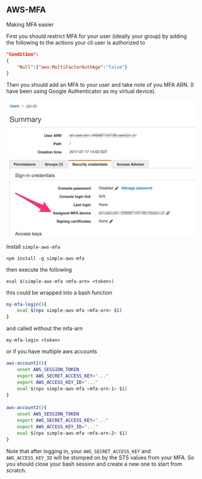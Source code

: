 ## AWS-MFA

Making MFA easier

First you should restrict MFA for your user (ideally your group) by adding the following to the actions your cli user is authorized to

```json
"Condition":
{
    "Null":{"aws:MultiFactorAuthAge":"false"}
}
```

Then you should add an MFA to your user and take note of you MFA ARN. (I have been using Google Authenticator as my virtual device). 

<img src="./docs/where-to-find-mfa-arn.png"/> 

Install `simple-aws-mfa`
    
    npm install -g simple-aws-mfa

then execute the following

    eval $(simple-aws-mfa <mfa-arn> <token>)

this could be wrapped into a bash function

```sh
my-mfa-login(){
    eval $(npx simple-aws-mfa <mfa-arn> $1)
}
```

and called without the mfa-arn

    my-mfa-login <token>   

or if you have multiple aws accounts

```sh
aws-account1(){
    unset AWS_SESSION_TOKEN
    export AWS_SECRET_ACCESS_KEY="..."
    export AWS_ACCESS_KEY_ID="..."
    eval $(npx simple-aws-mfa <mfa-arn-1> $1)
}

aws-account2(){
    unset AWS_SESSION_TOKEN
    export AWS_SECRET_ACCESS_KEY="..."
    export AWS_ACCESS_KEY_ID="..."
    eval $(npx simple-aws-mfa <mfa-arn-2> $1)
}
```

Note that after logging in, your `AWS_SECRET_ACCESS_KEY` and `AWS_ACCESS_KEY_ID` will be stomped on by the STS values from your MFA. So you should close your bash session and create a new one to start from scratch. 
